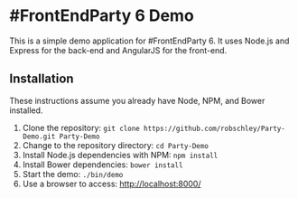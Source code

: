 # #FrontEndParty 6 Demo

This is a simple demo application for #FrontEndParty 6. It uses Node.js and Express for the back-end and AngularJS for the front-end.

## Installation

These instructions assume you already have Node, NPM, and Bower installed.

1. Clone the repository: ```git clone https://github.com/robschley/Party-Demo.git Party-Demo```
2. Change to the repository directory: ```cd Party-Demo```
3. Install Node.js dependencies with NPM: ```npm install```
4. Install Bower dependencies: ```bower install```
5. Start the demo: ```./bin/demo```
6. Use a browser to access: [http://localhost:8000/](http://localhost:8000)